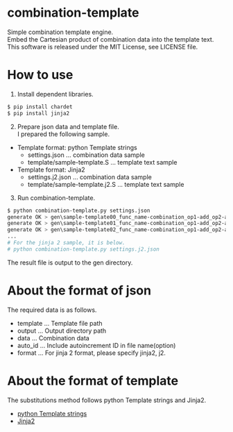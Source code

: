 # combination-template
Simple combination template engine.  
Embed the Cartesian product of combination data into the template text.  
This software is released under the MIT License, see LICENSE file.

# How to use

1. Install dependent libraries.  
```sh
$ pip install chardet
$ pip install jinja2
```

2. Prepare json data and template file.  
I prepared the following sample.  
* Template format: python Template strings  
  - settings.json ... combination data sample
  - template/sample-template.S ... template text sample
* Template format: Jinja2  
  - settings.j2.json ... combination data sample
  - template/sample-template.j2.S ... template text sample

3. Run combination-template.  
```sh
$ python combination-template.py settings.json
generate OK > gen\sample-template00_func_name-combination_op1-add_op2-add_op3-add.S
generate OK > gen\sample-template01_func_name-combination_op1-add_op2-add_op3-sub.S
generate OK > gen\sample-template02_func_name-combination_op1-add_op2-add_op3-mul.S
...
# For the jinja 2 sample, it is below.
# python combination-template.py settings.j2.json
```

The result file is output to the gen directory.

# About the format of json
The required data is as follows.  
- template ... Template file path  
- output ... Output directory path  
- data ... Combination data  
- auto_id ... Include autoincrement ID in file name(option)  
- format ... For jinja 2 format, please specify jinja2, j2.  

# About the format of template
The substitutions method follows python Template strings and Jinja2.  

- [python Template strings](https://docs.python.org/3/library/string.html#template-strings)
- [Jinja2](http://jinja.pocoo.org/)

